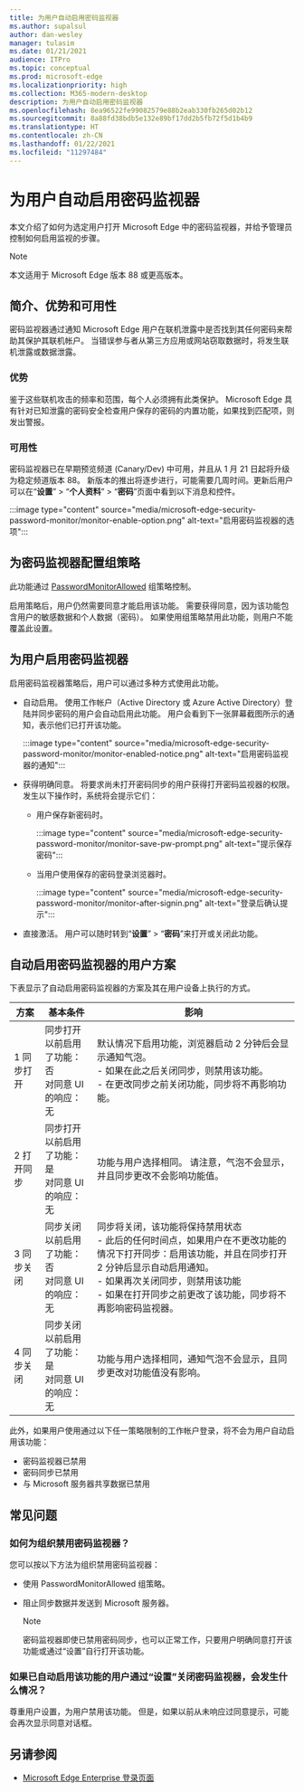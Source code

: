```yaml
---
title: 为用户自动启用密码监视器
ms.author: supalsul
author: dan-wesley
manager: tulasim
ms.date: 01/21/2021
audience: ITPro
ms.topic: conceptual
ms.prod: microsoft-edge
ms.localizationpriority: high
ms.collection: M365-modern-desktop
description: 为用户自动启用密码监视器
ms.openlocfilehash: 8ea96522fe99082579e88b2eab330fb265d02b12
ms.sourcegitcommit: 8a88fd38bdb5e132e89bf17dd2b5fb72f5d1b4b9
ms.translationtype: HT
ms.contentlocale: zh-CN
ms.lasthandoff: 01/22/2021
ms.locfileid: "11297484"
---
```

# 为用户自动启用密码监视器

本文介绍了如何为选定用户打开 Microsoft Edge 中的密码监视器，并给予管理员控制如何启用监视的步骤。

> [!NOTE]
> 本文适用于 Microsoft Edge 版本 88 或更高版本。

## 简介、优势和可用性

密码监视器通过通知 Microsoft Edge 用户在联机泄露中是否找到其任何密码来帮助其保护其联机帐户。 当错误参与者从第三方应用或网站窃取数据时，将发生联机泄露或数据泄露。

### 优势

鉴于这些联机攻击的频率和范围，每个人必须拥有此类保护。 Microsoft Edge 具有针对已知泄露的密码安全检查用户保存的密码的内置功能，如果找到匹配项，则发出警报。  

### 可用性

密码监视器已在早期预览频道 (Canary/Dev) 中可用，并且从 1 月 21 日起将升级为稳定频道版本 88。 新版本的推出将逐步进行，可能需要几周时间。更新后用户可以在“**设置**” > “**个人资料**” > “**密码**”页面中看到以下消息和控件。

:::image type="content" source="media/microsoft-edge-security-password-monitor/monitor-enable-option.png" alt-text="启用密码监视器的选项":::

## 为密码监视器配置组策略

此功能通过 [PasswordMonitorAllowed](https://docs.microsoft.com/deployedge/microsoft-edge-policies#passwordmonitorallowed) 组策略控制。

启用策略后，用户仍然需要同意才能启用该功能。 需要获得同意，因为该功能包含用户的敏感数据和个人数据（密码）。 如果使用组策略禁用此功能，则用户不能覆盖此设置。  

## 为用户启用密码监视器

启用密码监视器策略后，用户可以通过多种方式使用此功能。

- 自动启用。 使用工作帐户（Active Directory 或 Azure Active Directory）登陆并同步密码的用户会自动启用此功能。 用户会看到下一张屏幕截图所示的通知，表示他们已打开该功能。

  :::image type="content" source="media/microsoft-edge-security-password-monitor/monitor-enabled-notice.png" alt-text="启用密码监视器的通知":::

-  获得明确同意。 将要求尚未打开密码同步的用户获得打开密码监视器的权限。 发生以下操作时，系统将会提示它们：
   - 用户保存新密码时。
 
     :::image type="content" source="media/microsoft-edge-security-password-monitor/monitor-save-pw-prompt.png" alt-text="提示保存密码":::

   - 当用户使用保存的密码登录浏览器时。
  
     :::image type="content" source="media/microsoft-edge-security-password-monitor/monitor-after-signin.png" alt-text="登录后确认提示":::
   
- 直接激活。 用户可以随时转到“**设置**” > “**密码**”来打开或关闭此功能。

## 自动启用密码监视器的用户方案

下表显示了自动启用密码监视器的方案及其在用户设备上执行的方式。

| 方案 | 基本条件 | 影响 |
|--|--|--|
| 1 同步打开 | 同步打开<br>以前启用了功能：否<br>对同意 UI 的响应：无 | 默认情况下启用功能，浏览器启动 2 分钟后会显示通知气泡。<br>- 如果在此之后关闭同步，则禁用该功能。<br>- 在更改同步之前关闭功能，同步将不再影响功能。   |
| 2 打开同步 | 同步打开<br>以前启用了功能：是<br>对同意 UI 的响应：无 | 功能与用户选择相同。  请注意，气泡不会显示，并且同步更改不会影响功能值。|
| 3 同步关闭 | 同步关闭<br>以前启用了功能：否<br>对同意 UI 的响应：无 | 同步将关闭，该功能将保持禁用状态<br>- 此后的任何时间点，如果用户在不更改功能的情况下打开同步：启用该功能，并且在同步打开 2 分钟后显示自动启用通知。 <br> - 如果再次关闭同步，则禁用该功能 <br>- 如果在打开同步之前更改了该功能，同步将不再影响密码监视器。  |  
| 4 同步关闭 | 同步关闭<br>以前启用了功能：是<br>对同意 UI 的响应：无 | 功能与用户选择相同，通知气泡不会显示，且同步更改对功能值没有影响。  |

此外，如果用户使用通过以下任一策略限制的工作帐户登录，将不会为用户自动启用该功能：

- 密码监视器已禁用  
- 密码同步已禁用
- 与 Microsoft 服务器共享数据已禁用

## 常见问题

### 如何为组织禁用密码监视器？

您可以按以下方法为组织禁用密码监视器：
- 使用 PasswordMonitorAllowed 组策略。
- 阻止同步数据并发送到 Microsoft 服务器。

  > [!NOTE]
  > 密码监视器即使已禁用密码同步，也可以正常工作，只要用户明确同意打开该功能或通过“设置”自行打开该功能。

### 如果已自动启用该功能的用户通过“设置”关闭密码监视器，会发生什么情况？

尊重用户设置，为用户禁用该功能。 但是，如果以前从未响应过同意提示，可能会再次显示同意对话框。

## 另请参阅

- [Microsoft Edge Enterprise 登录页面](https://aka.ms/EdgeEnterprise)